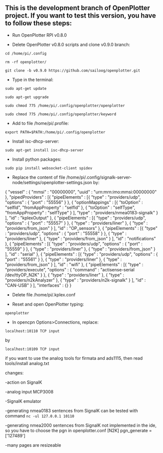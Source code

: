## This is the development branch of OpenPlotter project. If you want to test this version, you have to follow these steps:

* Run OpenPlotter RPI v0.8.0

* Delete OpenPlotter v0.8.0 scripts and clone v0.9.0 branch:

`cd /home/pi/.config`

`rm -rf openplotter/`

`git clone -b v0.9.0 https://github.com/sailoog/openplotter.git`

* Type in the terminal:

`sudo apt-get update`

`sudo apt-get upgrade`

`sudo chmod 775 /home/pi/.config/openplotter/openplotter`

`sudo chmod 775 /home/pi/.config/openplotter/keyword`

* Add to file /home/pi/.profile:

`export PATH=$PATH:/home/pi/.config/openplotter`

* Install isc-dhcp-server:

`sudo apt-get install isc-dhcp-server`

* Install python packages:

`sudo pip install websocket-client spidev`

* Replace the content of file /home/pi/.config/signalk-server-node/settings/openplotter-settings.json by:

{
	"vessel" : {
		"mmsi" : "00000000",
		"uuid" : "urn:mrn:imo:mmsi:00000000"
	},
	"pipedProviders" : [{
			"pipeElements" : [{
					"type" : "providers/udp",
					"options" : {
						"port" : "55556"
					}
				}, {
					"optionMappings" : [{
							"toOption" : "selfId",
							"fromAppProperty" : "selfId"
						}, {
							"toOption" : "selfType",
							"fromAppProperty" : "selfType"
						}
					],
					"type" : "providers/nmea0183-signalk"
				}
			],
			"id" : "kplexOutput"
		}, {
			"pipeElements" : [{
					"type" : "providers/udp",
					"options" : {
						"port" : "55557"
					}
				}, {
					"type" : "providers/liner"
				}, {
					"type" : "providers/from_json"
				}
			],
			"id" : "OP_sensors"
		}, {
			"pipeElements" : [{
					"type" : "providers/udp",
					"options" : {
						"port" : "55558"
					}
				}, {
					"type" : "providers/liner"
				}, {
					"type" : "providers/from_json"
				}
			],
			"id" : "notifications"
		}, {
			"pipeElements" : [{
					"type" : "providers/udp",
					"options" : {
						"port" : "55559"
					}
				}, {
					"type" : "providers/liner"
				}, {
					"type" : "providers/from_json"
				}
			],
			"id" : "serial"
		}, {
			"pipeElements" : [{
					"type" : "providers/udp",
					"options" : {
						"port" : "55561"
					}
				}, {
					"type" : "providers/liner"
				}, {
					"type" : "providers/from_json"
				}
			],
			"id" : "wifi"
		}, {
			"pipeElements" : [{
					"type" : "providers/execute",
					"options" : {
						"command" : "actisense-serial /dev/ttyOP_N2K"
					}
				}, {
					"type" : "providers/liner"
				}, {
					"type" : "providers/n2kAnalyzer"
				}, {
					"type" : "providers/n2k-signalk"
				}
			],
			"id" : "CAN-USB"
		}
	],
	"interfaces" : {}
}

* Delete file /home/pi/.kplex.conf

* Reset and open OpenPlotter typing:

`openplotter`

* In opencpn Options>Connections, replace:

`localhost:10110 TCP input`

by

`localhost:10109 TCP input`

if you want to use the analog tools for firmata and ads1115, then read tools/install analog.txt

changes:

-action on SignalK

-analog input MCP3008

-SignalK emulator

-generating nmea0183 sentences from SignalK can be tested with command `nc -ul 127.0.0.1 10110`

-generating nmea2000 sentences from SignalK not implemented in the ide, so you have to choose the pgn in openplotter.conf [N2K] pgn_generate =['127489']

-many pages are resizeable
